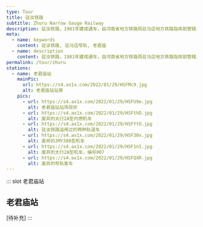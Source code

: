 ```yaml
---
type: Tour
title: 驻汝铁路
subtitle: Zhuru Narrow Gauge Railway
description: 驻汝铁路，1981年建成通车，由河南省地方铁路局驻马店地方铁路指挥部管辖。<br><br>线路全长33千米，西起驻马店东站，东至汝南站。老君庙站是驻汝线上的枢纽车站，与老独线在此交汇。老独线1976年建成通车，连接汝南县的老君庙站和确山县的独山村站。<br><br>驻汝铁路是河南地方铁路中停运最晚的线路之一。停运前，驻汝线、老独线的主要货源是独山村的矿石。当地停止采矿后，两条线路逐渐失去功能。2013年，驻汝线发生列车在平交道口与汽车相撞的事故，促使线路最终停运。
meta:
  - name: keywords
    content: 驻汝铁路, 驻马店窄轨, 老君庙
  - name: description
    content: 驻汝铁路，1981年建成通车，由河南省地方铁路局驻马店地方铁路指挥部管辖。线路全长33千米，西起驻马店东站，东至汝南站。老君庙站是驻汝线上的枢纽车站，与老独线在此交汇。老独线1976年建成通车，连接汝南县的老君庙站和确山县的独山村站。驻汝铁路是河南地方铁路中停运最晚的线路之一。停运前，驻汝线、老独线的主要货源是独山村的矿石。当地停止采矿后，两条线路逐渐失去功能。2013年，驻汝线发生列车在平交道口与汽车相撞的事故，促使线路最终停运。
permalink: /tour/zhuru
stations:
  - name: 老君庙站
    mainPic: 
      url: https://s4.ax1x.com/2022/01/29/HSFMc9.jpg
      alt: 老君庙站站房
    pics:
      - url: https://s4.ax1x.com/2022/01/29/HSFU9e.jpg
        alt: 老君庙站站场现状
      - url: https://s4.ax1x.com/2022/01/29/HSFthD.jpg
        alt: 废弃的太行2A型内燃机车
      - url: https://s4.ax1x.com/2022/01/29/HSFYtO.jpg
        alt: 驻汝铁路运用过的两种轨道车
      - url: https://s4.ax1x.com/2022/01/29/HSF30x.jpg
        alt: 废弃的JMY380型机车
      - url: https://s4.ax1x.com/2022/01/29/HSF1n1.jpg
        alt: 废弃的太行2A型机车，编号007
      - url: https://s4.ax1x.com/2022/01/29/HSFQXR.jpg
        alt: 废弃的窄轨客车
---
```


::: slot 老君庙站
## 老君庙站

\[待补充\]
:::
